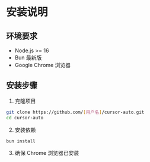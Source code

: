 # 安装说明

## 环境要求
- Node.js >= 16
- Bun 最新版
- Google Chrome 浏览器

## 安装步骤

1. 克隆项目
```bash
git clone https://github.com/[用户名]/cursor-auto.git
cd cursor-auto
```

2. 安装依赖
```bash
bun install
```

3. 确保 Chrome 浏览器已安装 